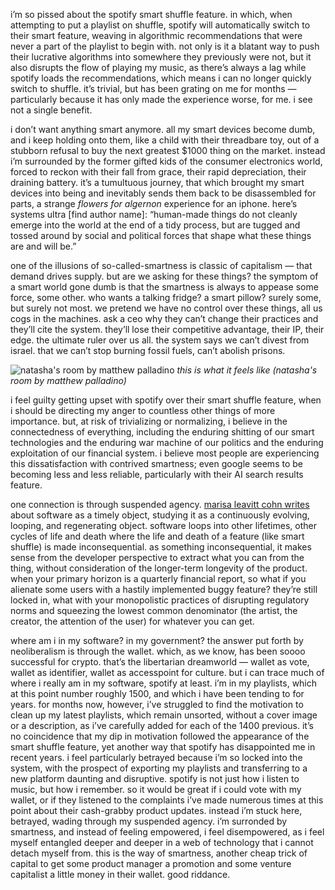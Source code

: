 i’m so pissed about the spotify smart shuffle feature. in which, when attempting to put a playlist on shuffle, spotify will automatically switch to their smart feature, weaving in algorithmic recommendations that were never a part of the playlist to begin with. not only is it a blatant way to push their lucrative algorithms into somewhere they previously were not, but it also disrupts the flow of playing my music, as there’s always a lag while spotify loads the recommendations, which means i can no longer quickly switch to shuffle. it’s trivial, but has been grating on me for months — particularly because it has only made the experience worse, for me. i see not a single benefit.

i don’t want anything smart anymore. all my smart devices become dumb, and i keep holding onto them, like a child with their threadbare toy, out of a stubborn refusal to buy the next greatest $1000 thing on the market. instead i’m surrounded by the former gifted kids of the consumer electronics world, forced to reckon with their fall from grace, their rapid depreciation, their draining battery. it’s a tumultuous journey, that which brought my smart devices into being and inevitably sends them back to be disassembled for parts, a strange *flowers for algernon* experience for an iphone. here’s systems ultra [find author name]: “human-made things do not cleanly emerge into the world at the end of a tidy process, but are tugged and tossed around by social and political forces that shape what these things are and will be.”

one of the illusions of so-called-smartness is classic of capitalism — that demand drives supply. but are we asking for these things? the symptom of a smart world gone dumb is that the smartness is always to appease some force, some other. who wants a talking fridge? a smart pillow? surely some, but surely not most. we pretend we have no control over these things, all us cogs in the machines. ask a ceo why they can’t change their practices and they’ll cite the system. they’ll lose their competitive advantage, their IP, their edge. the ultimate ruler over us all. the system says we can’t divest from israel. that we can’t stop burning fossil fuels, can’t abolish prisons.

![natasha's room by matthew palladino](https://d2w9rnfcy7mm78.cloudfront.net/7953066/original_4c0163f2f460bedc4bf481833d7b90dd.jpg?1594338782?bc=0)
*this is what it feels like (natasha's room by matthew palladino)*

i feel guilty getting upset with spotify over their smart shuffle feature, when i should be directing my anger to countless other things of more importance. but, at risk of trivializing or normalizing, i believe in the connectedness of everything, including the enduring shitting of our smart technologies and the enduring war machine of our politics and the enduring exploitation of our financial system. i believe most people are experiencing this dissatisfaction with contrived smartness; even google seems to be becoming less and less reliable, particularly with their AI search results feature.

one connection is through suspended agency. [marisa leavitt cohn writes](https://digitalsts.net/wp-content/uploads/2019/03/27_Keeping-Software-Present.pdf) about software as a timely object, studying it as a continuously evolving, looping, and regenerating object. software loops into other lifetimes, other cycles of life and death where the life and death of a feature (like smart shuffle) is made inconsequential. as something inconsequential, it makes sense from the developer perspective to extract what you can from the thing, without consideration of the longer-term longevity of the product. when your primary horizon is a quarterly financial report, so what if you alienate some users with a hastily implemented buggy feature? they’re still locked in, what with your monopolistic practices of disrupting regulatory norms and squeezing the lowest common denominator (the artist, the creator, the attention of the user) for whatever you can get.

where am i in my software? in my government? the answer put forth by neoliberalism is through the wallet. which, as we know, has been soooo successful for crypto. that’s the libertarian dreamworld — wallet as vote, wallet as identifier, wallet as accesspoint for culture. but i can trace much of where i really am in my software, spotify at least. i’m in my playlists, which at this point number roughly 1500, and which i have been tending to for years. for months now, however, i’ve struggled to find the motivation to clean up my latest playlists, which remain unsorted, without a cover image or a description, as i’ve carefully added for each of the 1400 previous. it’s no coincidence that my dip in motivation followed the appearance of the smart shuffle feature, yet another way that spotify has disappointed me in recent years. i feel particularly betrayed because i’m so locked into the system, with the prospect of exporting my playlists and transferring to a new platform daunting and disruptive. spotify is not just how i listen to music, but how i remember. so it would be great if i could vote with my wallet, or if they listened to the complaints i’ve made numerous times at this point about their cash-grabby product updates. instead i’m stuck here, betrayed, wading through my suspended agency. i’m surronded by smartness, and instead of feeling empowered, i feel disempowered, as i feel myself entangled deeper and deeper in a web of technology that i cannot detach myself from. this is the way of smartness, another cheap trick of capital to get some product manager a promotion and some venture capitalist a little money in their wallet. good riddance.